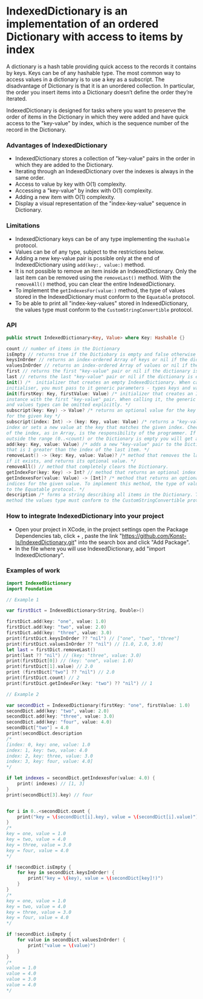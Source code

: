 # IndexedDictionary is an implementation of an ordered Dictionary with access to items by index

A dictionary is a hash table providing quick access to the records it contains by keys. Keys can be of any hashable type. The most common way to access values in a dictionary is to use a key as a subscript. 
The disadvantage of Dictionary is that it is an unordered collection. In particular, the order you insert items into a Dictionary doesn’t define the order they’re iterated.

IndexedDictionary is designed for tasks where you want to preserve the order of items in the Dictionary in which they were added and have quick access to the "key-value" by index, which is the sequence number of the record in the Dictionary.

### Advantages of IndexedDictionary

- IndexedDictionary stores a collection of "key-value" pairs in the order in which they are added to the Dictionary. 
- Iterating through an IndexedDictionary over the indexes is always in the same order.
- Access to value by key with O(1) complexity.
- Accessing a "key-value" by index with O(1) complexity.
- Adding a new item with O(1) complexity.
- Display a visual representation of the "index-key-value" sequence in Dictionary.

### Limitations

- IndexedDictionary keys can be of any type implementing the `Hashable` protocol.
- Values can be of any type, subject to the restrictions below.
- Adding a new key-value pair is possible only at the end of IndexedDictionary using `add(key:, value:)` method.
- It is not possible to remove an item inside an IndexedDictionary. Only the last item can be removed using the `removeLast()` method. With the `removeAll()` method, you can clear the entire IndexedDictionary.
- To implement the `getIndexesFor(value:)` method, the type of values stored in the IndexedDictionary must conform to the `Equatable` protocol.
- To be able to print all "index-key-values" stored in IndexedDictionary, the values type must conform to the `CustomStringConvertible` protocol.

### API

```swift
public struct IndexedDictionary<Key, Value> where Key: Hashable {}

count // number of items in the Dictionary
isEmpty // returns true if the Dictiobary is empty and false otherwise
keysInOrder // returns an index-ordered Array of keys or nil if the dictionary is empty
valuesInOrder // returns an index-ordered Array of values or nil if the dictionary is empty
first // returns the first "key-value" pair or nil if the dictionary is empty
last // returns the last "key-value" pair or nil if the dictionary is empty
init() /*  initializer that creates an empty IndexedDictionary. When calling this
initialiser, you must pass to it generic parameters - types keys and values. */
init(firstKey: Key, firstValue: Value) /* initializer that creates an IndexedDictionary
instance with the first "key-value" pair. When calling it, the generic parameters of keys
and values types can be omitted explicitly. */
subscript(key: Key) -> Value? /* returns an optional value for the key or sets a new value
for the given key */
subscript(index: Int) -> (key: Key, value: Value) /* returns a "key-value" pair at the given
index or sets a new value at the key that matches the given index. Checking the validity
of the index, as in Array, is the responsibility of the programmer. If you enter an index
outside the range (0..<count) or the Dictionary is empty you will get a runtime error. */
add(key: Key, value: Value) /* adds a new "key-value" pair to the Dictionary with an index
that is 1 greater than the index of the last item. */
removeLast() -> (key: Key, value: Value)? /* method that removes the last "key-value" pair,
if it exists, and returns its optional value. */
removeAll() // method that completely clears the Dictionary.
getIndexFor(key: Key) -> Int? // method that returns an optional index value on the given key.
getIndexesFor(value: Value) -> [Int]? /* method that returns an optional Array of
indices for the given value. To implement this method, the type of values must conform
to the Equatable protocol. */
description /* forms a string describing all items in the Dictionary. To implement this
method the values type must conform to the CustomStringConvertible protocol. */
```

### How to integrate IndexedDictionary into your project

- Open your project in XCode, in the project settings open the Package Dependencies tab, click + , paste the link "https://github.com/Konst-Is/IndexedDictionary.git" into the search box and click "Add Package".
- In the file where you will use IndexedDictionary, add "import IndexedDictionary".

### Examples of work

```swift
import IndexedDictionary
import Foundation

// Example 1

var firstDict = IndexedDictionary<String, Double>()

firstDict.add(key: "one", value: 1.0)
firstDict.add(key: "two", value: 2.0)
firstDict.add(key: "three", value: 3.0)
print(firstDict.keysInOrder ?? "nil") // ["one", "two", "three"]
print(firstDict.valuesInOrder ?? "nil") // [1.0, 2.0, 3.0]
let last = firstDict.removeLast()
print(last ?? "nil") // (key: "three", value: 3.0)
print(firstDict[0]) // (key: "one", value: 1.0)
print(firstDict[1].value) // 2.0
print (firstDict["two"] ?? "nil") // 2.0
print(firstDict.count) // 2
print(firstDict.getIndexFor(key: "two") ?? "nil") // 1

// Example 2

var secondDict = IndexedDictionary(firstKey: "one", firstValue: 1.0)
secondDict.add(key: "two", value: 2.0)
secondDict.add(key: "three", value: 3.0)
secondDict.add(key: "four", value: 4.0)
secondDict["two"] = 4.0
print(secondDict.description
/*
[index: 0, key: one, value: 1.0
index: 1, key: two, value: 4.0
index: 2, key: three, value: 3.0
index: 3, key: four, value: 4.0]
*/

if let indexes = secondDict.getIndexesFor(value: 4.0) {
    print( indexes) // [1, 3]
}
print(secondDict[3].key) // four


for i in 0..<secondDict.count {
    print("key = \(secondDict[i].key), value = \(secondDict[i].value)")
}
/*
key = one, value = 1.0
key = two, value = 4.0
key = three, value = 3.0
key = four, value = 4.0
*/

if !secondDict.isEmpty {
    for key in secondDict.keysInOrder! {
        print("key = \(key), value = \(secondDict[key]!)")
    }
}
/*
key = one, value = 1.0
key = two, value = 4.0
key = three, value = 3.0
key = four, value = 4.0
*/

if !secondDict.isEmpty {
    for value in secondDict.valuesInOrder! {
        print("value = \(value)")
    }
}
/*
value = 1.0
value = 4.0
value = 3.0
value = 4.0
*/
```




  
